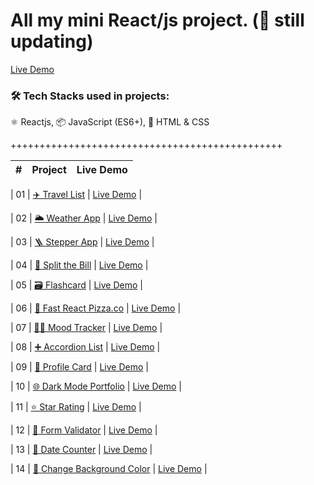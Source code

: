 # All my mini React/js project. (🚀 still updating)

[Live Demo](https://mini-assignments.vercel.app/)

### 🛠 Tech Stacks used in projects:

⚛️ Reactjs, 📦 JavaScript (ES6+), 🎨 HTML & CSS

+++++++++++++++++++++++++++++++++++++++++++++++

|  #  | Project | Live Demo |
| :-: | :-----: | :-------: |

| 01 | [✈️ Travel List](https://github.com/LinSchmitz/miniAssignments/tree/main/Apps/travelList) | [Live Demo](https://mini-assignments-uh6k.vercel.app/) |

| 02 | [🌥️ Weather App](https://github.com/LinSchmitz/miniAssignments/tree/main/Apps/weather-app) | [Live Demo](https://mini-assignments-y1pv.vercel.app/) |

| 03 | [🪜 Stepper App](https://github.com/LinSchmitz/miniAssignments/tree/main/Apps/Steps) | [Live Demo](https://mini-assignments-u21r.vercel.app/) |

| 04 | [💸 Split the Bill](https://github.com/LinSchmitz/miniAssignments/tree/main/Apps/split-The-Bills) | [Live Demo](https://mini-assignments-3zjv.vercel.app/) |

| 05 | [🗃️ Flashcard](https://github.com/LinSchmitz/miniAssignments/tree/main/Apps/flashcard) | [Live Demo](https://mini-assignments-3fj8.vercel.app/) |

| 06 | [🍕 Fast React Pizza.co](https://github.com/LinSchmitz/miniAssignments/tree/main/Apps/pizza-menu) | [Live Demo](https://mini-assignments-ywrt.vercel.app/) |

| 07 | [👧🏼 Mood Tracker](https://github.com/LinSchmitz/miniAssignments/tree/main/Apps/moodTracker) | [Live Demo](https://mini-assignments-5o7w.vercel.app/) |

| 08 | [➕ Accordion List](https://github.com/LinSchmitz/miniAssignments/tree/main/Apps/accordionList) | [Live Demo](https://mini-assignments-tfof.vercel.app/) |

| 09 | [🧬 Profile Card](https://github.com/LinSchmitz/miniAssignments/tree/main/Apps/ProfileCard) | [Live Demo](https://mini-assignments-ursg.vercel.app/) |

| 10 | [🌐 Dark Mode Portfolio](https://github.com/LinSchmitz/miniAssignments/tree/main/Apps/darkModePortfolio) | [Live Demo](https://darkmodeportfolio-sch.netlify.app/) |

| 11 | [⭐ Star Rating](https://github.com/LinSchmitz/miniAssignments/tree/main/Apps/StarsRating) | [Live Demo](https://starsrating-sch.netlify.app/) |

| 12 | [📃 Form Validator](https://github.com/LinSchmitz/miniAssignments/tree/main/Apps/formValidator) | [Live Demo](https://formvalidator-sch.netlify.app/) |

| 13 | [📅 Date Counter](https://github.com/LinSchmitz/miniAssignments/tree/main/Apps/dateCounter) | [Live Demo](https://datecounter-sch.netlify.app/) |

| 14 | [🎨 Change Background Color](https://github.com/LinSchmitz/miniAssignments/tree/main/Apps/changeBackgroundColor) | [Live Demo](https://bakcolorchange.netlify.app/) |
